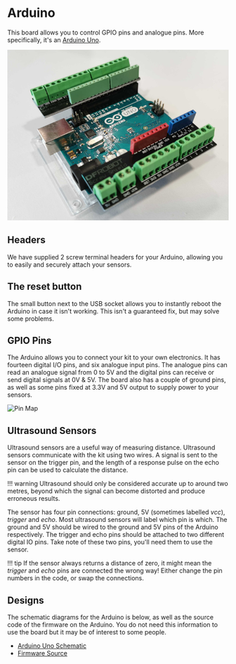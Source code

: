 # Arduino

This board allows you to control GPIO pins and analogue pins. More specifically, it's an [Arduino Uno](https://store.arduino.cc/arduino-uno-rev3>).

![Arduino Uno](../assets/img/kit/arduino_headers.png)

## Headers

We have supplied 2 screw terminal headers for your Arduino, allowing you to easily and securely attach your sensors.

## The reset button

The small button next to the USB socket allows you to instantly reboot the Arduino in case it
isn't working. This isn't a guaranteed fix, but may solve some problems.

## GPIO Pins

The Arduino allows you to connect your kit to your own electronics. It has fourteen digital I/O pins, and six analogue input pins. The analogue pins can read an analogue signal from 0 to 5V and the digital pins can receive or send digital signals at 0V & 5V. The board also has a couple of ground pins, as well as some pins fixed at 3.3V and 5V output to supply power to your sensors.

![Pin Map](../assets/img/kit/arduino_pinout.png)

## Ultrasound Sensors

Ultrasound sensors are a useful way of measuring distance. Ultrasound sensors communicate with the kit using two wires. A signal is sent to the sensor on the trigger pin, and the length of a response pulse on the echo pin can be used to calculate the distance.

!!! warning
    Ultrasound should only be considered accurate up to around two metres, beyond which the signal can become distorted and produce erroneous results.

The sensor has four pin connections: ground, 5V (sometimes labelled
*vcc*), *trigger* and *echo*. Most ultrasound sensors will label which
pin is which. The ground and 5V should be wired to the ground and 5V
pins of the Arduino respectively. The trigger and echo pins should be
attached to two different digital IO pins. Take note of these two pins,
you'll need them to use the sensor.

!!! tip
    If the sensor always returns a distance of zero, it might mean the *trigger* and *echo* pins are connected the wrong way! Either change the pin numbers in the code, or swap the connections.

## Designs

The schematic diagrams for the Arduino is below, as
well as the source code of the firmware on the Arduino. You do not need
this information to use the board but it may be of interest to some
people.

- [Arduino Uno Schematic](../assets/docs/arduino-schematic.pdf)
- [Firmware Source](https://github.com/sourcebots/arduino-fw)
